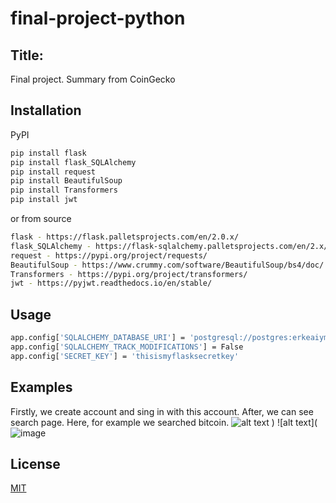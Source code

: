 # final-project-python
## Title:
Final project. Summary from CoinGecko

## Installation

PyPI
```bash
pip install flask
pip install flask_SQLAlchemy
pip install request
pip install BeautifulSoup
pip install Transformers
pip install jwt
```
or from source
```bash
flask - https://flask.palletsprojects.com/en/2.0.x/
flask_SQLAlchemy - https://flask-sqlalchemy.palletsprojects.com/en/2.x/
request - https://pypi.org/project/requests/
BeautifulSoup - https://www.crummy.com/software/BeautifulSoup/bs4/doc/
Transformers - https://pypi.org/project/transformers/
jwt - https://pyjwt.readthedocs.io/en/stable/
```

## Usage
```bash
app.config['SQLALCHEMY_DATABASE_URI'] = 'postgresql://postgres:erkeaiym2408@localhost/users'
app.config['SQLALCHEMY_TRACK_MODIFICATIONS'] = False
app.config['SECRET_KEY'] = 'thisismyflasksecretkey'
```

## Examples
Firstly, we create account and sing in with this account.
After, we can see search page. Here, for example we searched bitcoin.
![alt text](https://user-images.githubusercontent.com/77783049/143140520-25712d3c-b785-41bd-ad27-0ac37fb9ee59.png)
)
![alt text](![image](https://user-images.githubusercontent.com/77783049/143140642-a1b3ce7c-e3f3-4d17-9b52-89c4f63c736a.png)


## License
[MIT](https://choosealicense.com/licenses/mit/)
